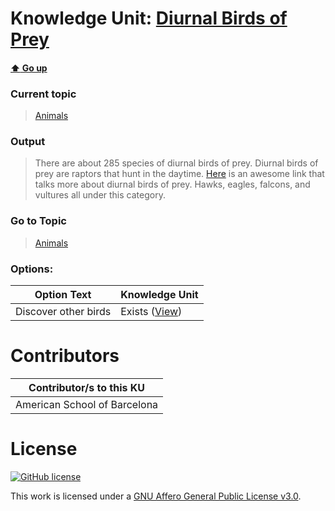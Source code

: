 # Knowledge Unit: [Diurnal Birds of Prey](../../knowledge_units/animals/diurnal-birds-of-prey.md)

#### [:arrow_up: Go up](../../topics/animals.md)
### Current topic
> [Animals](../../topics/animals.md)
### Output
> There are about 285 species of diurnal birds of prey. Diurnal birds of prey are raptors that hunt in the daytime. [Here](https://www.encyclopedia.com/science/encyclopedias-almanacs-transcripts-and-maps/diurnal-birds-prey-falconiformes) is an awesome link that talks more about diurnal birds of prey. Hawks, eagles, falcons, and vultures all under this category.
### Go to Topic
> [Animals](../../topics/animals.md)

### Options: 

| Option Text | Knowledge Unit |
| - | - |  
| Discover other birds  |  Exists ([View](../../knowledge_units/animals/discover-other-birds.md))  | 

# Contributors

| Contributor/s to this KU |
| - | 
| American School of Barcelona |

# License
[![GitHub license](https://img.shields.io/github/license/inbrainz/cerebro)](https://github.com/inbrainz/cerebro/blob/master/LICENSE)

This work is licensed under a [GNU Affero General Public License v3.0](https://www.gnu.org/licenses/agpl-3.0.txt).